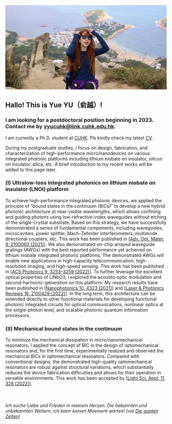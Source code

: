 ![NICE Hiking experience!](Home_hike.jpg) 
## Hallo! This is Yue YU（俞越）! 
### I am looking for a postdoctoral position beginning in 2023. Contact me by yyucuhk@link.cuhk.edu.hk.

I am currently a Ph.D. student at [CUHK](https://opto-ee-cuhk-edu-hk.translate.goog/?_x_tr_sch=http&_x_tr_sl=en&_x_tr_tl=zh-CN&_x_tr_hl=zh-CN&_x_tr_pto=sc). Pls kindly check my latest [CV](/CV_YUYUE.pdf).

During my postgraduate studies, I focus on design, fabrication, and characterization of high-performance micro/nanodevices on various integrated photonic platforms including lithium niobate on insulator, silicon on insulator, silica, etc. A brief introduction to my recent works will be added to this page later.

### (Ⅰ) Ultralow-loss integrated photonics on lithium niobate on insulator (LNOI) platform
To achieve high-performance integrated photonic devices, we applied the principle of “bound states in the continuum (BICs)” to develop a new hybrid photonic architecture at near-visible wavelengths, which allows confining and guiding photons using low-refractive-index waveguides without etching of the single-crystal substrate. Based on this strategy, we have successfully demonstrated a series of fundamental components, including waveguides, microcavities, power splitter, Mach-Zehnder interferometers, multimode directional couplers, etc. This work has been published in [[Adv. Opt. Mater. 9, 2100060 (2021)](/AOM2021_YU.pdf)]. We also demonstrated on-chip arrayed waveguide gratings (AWGs) with the best reported performance yet achieved on lithium niobate integrated photonic platforms. The demonstrated AWGs will enable new applications in high-capacity telecommunication, high-resolution imaging, and high-speed sensing. This work has been published in [[ACS Photonics 9, 3253–3259 (2022)](/ASC2022_YU.pdf)]. To further leverage the excellent optical properties of LiNbO3, I explored the acousto-optic modulation and second-harmonic-generation on this platform. My research results have been published in [[Nanophotonics 10, 4323 (2021)](/Nanop2021_YU.pdf)] and [[Laser & Photonics Reviews 16, 2100429 (2022)](LPR2022_YE.pdf)]. In the long term, this architecture can be extended directly to other functional materials for developing functional photonic integrated circuits for optical communications, nonlinear optics at the single-photon level, and scalable photonic quantum information processors.

### (Ⅱ) Mechanical bound states in the continuum
To minimize the mechanical dissipation in micro/nanomechanical resonators, I applied the concept of BIC in the design of optomechanical resonators and, for the first time, experimentally realized and observed the mechanical BICs in optomechanical resonators. Compared with conventional designs, the demonstrated high-quality optomechanical resonators are robust against structural variations, which substantially reduces the device fabrication difficulties and allows for their operation in versatile environments. This work has been accepted by [[Light Sci. Appl. 11, 328 (2022)](/LSA2022_YU.pdf)].

&nbsp;
&nbsp;
&nbsp; 
&nbsp; 
&nbsp; 
&nbsp; 
###### Ich suche Liebe und Frieden in meinem Herzen. Die bekannten und unbekannten Weltern, ich kann keinen Moement warten!  (via [Die gunten Zeiten](https://www.youtube.com/watch?v=Swlxm_msl4k))





